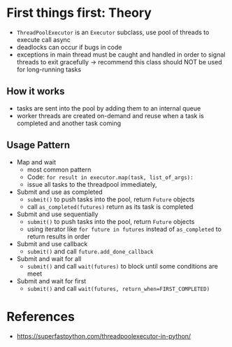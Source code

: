 
# First things first: Theory

- `ThreadPoolExecutor` is an `Executor` subclass, use pool of threads to execute call async
- deadlocks can occur if bugs in code
- exceptions in main thread must be caught and handled in order to signal threads to exit gracefully -> recommend this class should NOT be used for long-running tasks

## How it works

- tasks are sent into the pool by adding them to an internal queue
- worker threads are created on-demand and reuse when a task is completed and another task coming

## Usage Pattern

- Map and wait
  - most common pattern
  - Code: `for result in executor.map(task, list_of_args):`
  - issue all tasks to the threadpool immediately, 
- Submit and use as completed
  - `submit()` to push tasks into the pool, return `Future` objects
  - call `as_completed(futures)` return as its task is completed
- Submit and use sequentially
  - `submit()` to push tasks into the pool, return `Future` objects
  - using iterator like `for future in futures` instead of `as_completed` to return results in order
- Submit and use callback
  - `submit()` and call `future.add_done_callback`
- Submit and wait for all
  - `submit()` and call `wait(futures)` to block until some conditions are meet
- Submit and wait for first
  - `submit()` and call `wait(futures, return_when=FIRST_COMPLETED)` 

# References

- https://superfastpython.com/threadpoolexecutor-in-python/